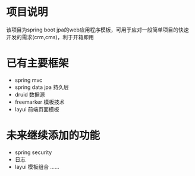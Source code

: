 # 项目说明
该项目为spring boot jpa的web应用程序模板，可用于应对一般简单项目的快速开发的需求(crm,cms)，利于开箱即用

# 已有主要框架
- spring mvc
- spring data jpa 持久层
- druid 数据源
- freemarker 模板技术
- layui 前端页面模板

# 未来继续添加的功能
- spring security
- 日志
- layui 模板组合
......
